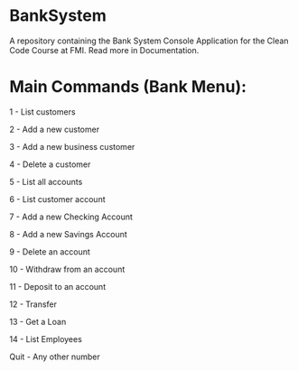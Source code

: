 # BankSystem
A repository containing the Bank System Console Application for the Clean Code   Course at FMI. Read more in Documentation.

# Main Commands (Bank Menu):

1 - List customers
     
2 - Add a new customer

3 - Add a new business customer
     
4 - Delete a customer
     
5 - List all accounts
     
6 - List customer account
     
7 - Add a new Checking Account
     
8 - Add a new Savings Account
     
9 - Delete an account
     
10 - Withdraw from an account
    
11 - Deposit to an account
    
12 - Transfer
    
13 - Get a Loan
    
14 - List Employees
    
Quit - Any other number
    
